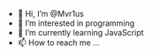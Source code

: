 - 👋 Hi, I’m @Mvr1us
- 👀 I’m interested in programming
- 🌱 I’m currently learning JavaScript
- 📫 How to reach me ...

<!---
Mvr1us/Mvr1us is a ✨ special ✨ repository because its `README.md` (this file) appears on your GitHub profile.
You can click the Preview link to take a look at your changes.
--->

